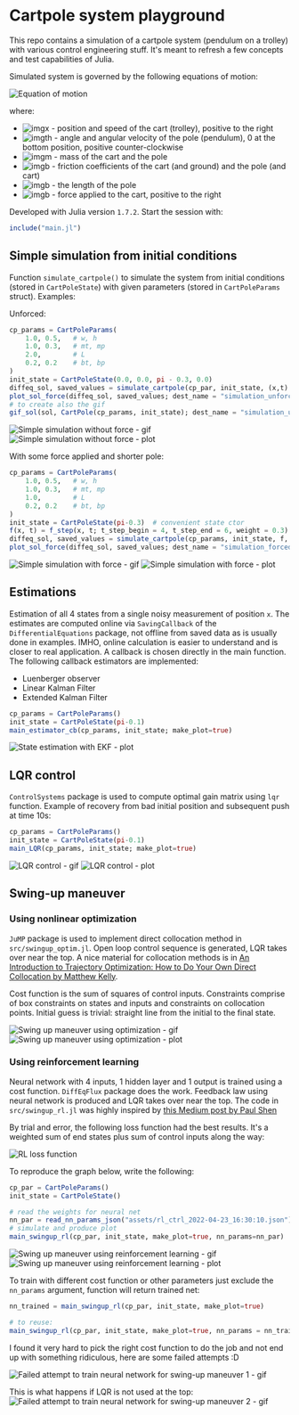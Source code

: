 # Cartpole system playground

This repo contains a simulation of a cartpole system (pendulum on a trolley) with various control engineering stuff. It's meant to refresh a few concepts and test capabilities of Julia.

Simulated system is governed by the following equations of motion:


![Equation of motion](https://latex.codecogs.com/svg.image?\dot{x}&space;=&space;\frac{m_p&space;\cdot&space;sin(\theta)&space;\cdot&space;\left(L\cdot&space;\dot{\theta}^2&plus;g\cdot&space;cos(\theta)\right)-&space;b_t\cdot&space;\dot{x}&space;&plus;&space;\frac{b_p\cdot&space;\dot{\theta}&space;\cdot&space;cos(\theta)}{L}&space;&plus;&space;F}{m_t&plus;m_p\cdot&space;sin^2(\theta)}&space;&space;\newline\dot{\theta}&space;=\frac{-m_p&space;L&space;\dot{\theta}^2\cdot&space;cos(\theta)&space;sin(\theta)&space;-&space;(m_t&plus;m_p)g\cdot&space;sin(\theta)&space;&plus;&space;b_t\dot{x}\cdot&space;cos(\theta)&space;-&space;\frac{(m_t&plus;m_b)b_p\dot{\theta}}{m_pL}&space;-&space;cos(\theta)\cdot&space;F}{L\left(m_t&plus;m_p\cdot&space;sin\left(\theta\right)^2\right)})

where:

- ![imgx](https://latex.codecogs.com/svg.image?x,&space;\dot{x}) - position and speed of the cart (trolley), positive to the right
- ![imgth](https://latex.codecogs.com/svg.image?\theta,&space;\dot{\theta}) - angle and angular velocity of the pole (pendulum), 0 at the bottom position, positive counter-clockwise
- ![imgm](https://latex.codecogs.com/svg.image?m_t,&space;m_p) - mass of the cart and the pole 
- ![imgb](https://latex.codecogs.com/svg.image?b_t,&space;b_p) - friction coefficients of the cart (and ground) and the pole (and cart)
- ![imgb](https://latex.codecogs.com/svg.image?L) - the length of the pole
- ![imgb](https://latex.codecogs.com/svg.image?F) - force applied to the cart, positive to the right

Developed with Julia version `1.7.2`. Start the session with:

```julia
include("main.jl")
```

## Simple simulation from initial conditions

Function `simulate_cartpole()` to simulate the system from initial conditions (stored in `CartPoleState`) with given parameters (stored in `CartPoleParams` struct). Examples:

Unforced:

```julia
cp_params = CartPoleParams(
    1.0, 0.5,   # w, h
    1.0, 0.3,   # mt, mp
    2.0,        # L
    0.2, 0.2    # bt, bp
)
init_state = CartPoleState(0.0, 0.0, pi - 0.3, 0.0)
diffeq_sol, saved_values = simulate_cartpole(cp_par, init_state, (x,t) -> 0.0, (0.0, 20.0), 0.01)
plot_sol_force(diffeq_sol, saved_values; dest_name = "simulation_unforced.png")
# to create also the gif
gif_sol(sol, CartPole(cp_params, init_state); dest_name = "simulation_unforced.gif")
```
![Simple simulation without force - gif](output/just_sim_1.gif)
![Simple simulation without force - plot](output/just_sim_1.png)

With some force applied and shorter pole:

```julia
cp_params = CartPoleParams(
    1.0, 0.5,   # w, h
    1.0, 0.3,   # mt, mp
    1.0,        # L
    0.2, 0.2    # bt, bp
)
init_state = CartPoleState(pi-0.3)  # convenient state ctor
f(x, t) = f_step(x, t; t_step_begin = 4, t_step_end = 6, weight = 0.3)
diffeq_sol, saved_values = simulate_cartpole(cp_params, init_state, f, (0.0, 20.0), 0.01)
plot_sol_force(diffeq_sol, saved_values; dest_name = "simulation_forced.png")
```
![Simple simulation with force - gif](output/just_sim_2.gif)
![Simple simulation with force - plot](output/just_sim_2.png)

## Estimations

Estimation of all 4 states from a single noisy measurement of position `x`. The estimates are computed online via `SavingCallback` of the `DifferentialEquations` package, not offline from saved data as is usually done in examples. IMHO, online calculation is easier to understand and is closer to real application. A callback is chosen directly in the main function. The following callback estimators are implemented:
- Luenberger observer
- Linear Kalman Filter
- Extended Kalman Filter

```julia 
cp_params = CartPoleParams()
init_state = CartPoleState(pi-0.1)
main_estimator_cb(cp_params, init_state; make_plot=true)
```
![State estimation with EKF - plot](output/estim_EKF_small.png)

## LQR control

`ControlSystems` package is used to compute optimal gain matrix using `lqr` function. Example of recovery from bad initial position and subsequent push at time 10s:

```julia 
cp_params = CartPoleParams()
init_state = CartPoleState(pi-0.1)
main_LQR(cp_params, init_state; make_plot=true)
```
![LQR control - gif](output/lqr_1.gif)
![LQR control - plot](output/lqr_1.png)

## Swing-up maneuver

### Using nonlinear optimization

`JuMP` package is used to implement direct collocation method in `src/swingup_optim.jl`. Open loop control sequence is generated, LQR takes over near the top. A nice material for collocation methods is in [An Introduction to Trajectory Optimization: How to Do Your Own Direct Collocation by Matthew Kelly](https://epubs.siam.org/doi/10.1137/16M1062569). 

Cost function is the sum of squares of control inputs. Constraints comprise of box constraints on states and inputs and constraints on collocation points. Initial guess is trivial: straight line from the initial to the final state.

![Swing up maneuver using optimization - gif](output/swingup_optim.gif)
![Swing up maneuver using optimization - plot](output/swingup_optim.png)

### Using reinforcement learning

Neural network with 4 inputs, 1 hidden layer and 1 output is trained using a cost function. `DiffEqFlux` package does the work. Feedback law using neural network is produced and LQR takes over near the top. The code in `src/swingup_rl.jl` was highly inspired by [this Medium post by Paul Shen](https://medium.com/swlh/neural-ode-for-reinforcement-learning-and-nonlinear-optimal-control-cartpole-problem-revisited-5408018b8d71)

By trial and error, the following loss function had the best results. It's a weighted sum of end states plus sum of control inputs along the way:

![RL loss function](https://latex.codecogs.com/svg.image?100\cdot(\theta[N]&space;-&space;\pi)^2&space;&plus;&space;10\cdot\dot{\theta}[N]^2&plus;50\cdot&space;x[N]^2&space;&plus;&space;\dot{x}[N]^2&space;&plus;&space;0.01\cdot&space;\sum_{k=1}^{N}F[k]^2)

To reproduce the graph below, write the following:
```julia
cp_par = CartPoleParams()
init_state = CartPoleState()

# read the weights for neural net
nn_par = read_nn_params_json("assets/rl_ctrl_2022-04-23_16:30:10.json")
# simulate and produce plot
main_swingup_rl(cp_par, init_state, make_plot=true, nn_params=nn_par)
```
![Swing up maneuver using reinforcement learning - gif](output/swingup_rl_2022-04-23_16:30:10.gif)
![Swing up maneuver using reinforcement learning - plot](output/swingup_rl_2022-04-23_16:30:10.png)


To train with different cost function or other parameters just exclude the `nn_params` argument, function will return trained net:
```julia
nn_trained = main_swingup_rl(cp_par, init_state, make_plot=true)

# to reuse:
main_swingup_rl(cp_par, init_state, make_plot=true, nn_params = nn_trained.u)
```
I found it very hard to pick the right cost function to do the job and not end up with something ridiculous, here are some failed attempts :D

![Failed attempt to train neural network for swing-up maneuver 1 - gif](output/swingup_rl_fail_1.gif)

This is what happens if LQR is not used at the top:
![Failed attempt to train neural network for swing-up maneuver 2 - gif](output/swingup_rl_fail_2.gif)

